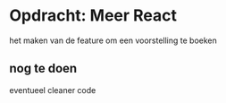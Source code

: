# Opdracht: Meer React
het maken van de feature om een voorstelling te boeken

## nog te doen

eventueel cleaner code
